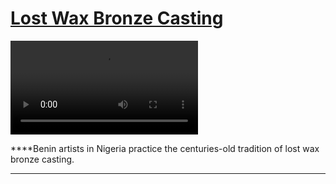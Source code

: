 # [Lost Wax Bronze Casting](http://artsmia.github.io/griot/#/stories/352)

<video src='http://cdn.dx.artsmia.org/videos/lostWaxBronzeCasting.mp4'></video>

****Benin artists in Nigeria practice the centuries-old tradition of lost wax bronze casting.

---
